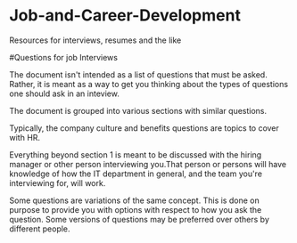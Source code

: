 # Job-and-Career-Development
Resources for interviews, resumes and the like

#Questions for job Interviews

The document isn't intended as a list of questions that must be asked. Rather, it is meant as a way to get you thinking about the 
types of questions one should ask in an inteview.


The document is grouped into various sections with similar questions.

Typically, the company culture and benefits questions are topics to cover with HR.

Everything beyond section 1 is meant to be discussed with the hiring manager or other person interviewing you.That person or persons will have knowledge of how the IT department in general, and the team you're interviewing for, will work. 

Some questions are variations of the same concept. This is done on purpose to provide you with options with respect to how 
you ask the question. Some versions of questions may be preferred over others by different people.
